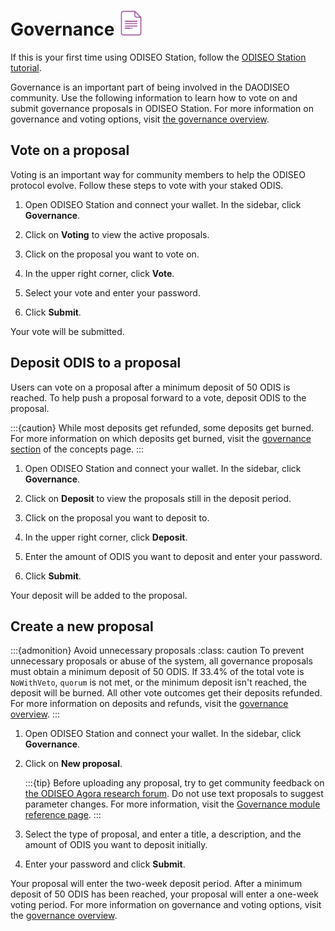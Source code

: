 # Governance <img src="/img/Governance.svg" height="40px">

If this is your first time using ODISEO Station, follow the [ODISEO Station tutorial](download/ODISEO-station-desktop.md).

Governance is an important part of being involved in the DAODISEO community. Use the following information to learn how to vote on and submit governance proposals in ODISEO Station. For more information on governance and voting options, visit [the governance overview](../protocol.md#governance).

## Vote on a proposal

Voting is an important way for community members to help the ODISEO protocol evolve. Follow these steps to vote with your staked ODIS.

1. Open ODISEO Station and connect your wallet. In the sidebar, click **Governance**.

2. Click on **Voting** to view the active proposals.

3. Click on the proposal you want to vote on.

4. In the upper right corner, click **Vote**.

5. Select your vote and enter your password.

6. Click **Submit**.

Your vote will be submitted.

## Deposit ODIS to a proposal

Users can vote on a proposal after a minimum deposit of 50 ODIS is reached. To help push a proposal forward to a vote, deposit ODIS to the proposal.

:::{caution} While most deposits get refunded, some deposits get burned. For more information on which deposits get burned, visit the [governance section](../protocol.md#governance) of the concepts page.
:::

1. Open ODISEO Station and connect your wallet. In the sidebar, click **Governance**.

2. Click on **Deposit** to view the proposals still in the deposit period.

3. Click on the proposal you want to deposit to.

4. In the upper right corner, click **Deposit**.

5. Enter the amount of ODIS you want to deposit and enter your password.

6.  Click **Submit**.

Your deposit will be added to the proposal.

## Create a new proposal

:::{admonition} Avoid unnecessary proposals
:class: caution
To prevent unnecessary proposals or abuse of the system, all governance proposals must obtain a minimum deposit of 50 ODIS. If 33.4% of the total vote is `NoWithVeto`, `quorum` is not met, or the minimum deposit isn't reached, the deposit will be burned. All other vote outcomes get their deposits refunded. For more information on deposits and refunds, visit the [governance overview](../protocol.md#governance).
:::

1. Open ODISEO Station and connect your wallet. In the sidebar, click **Governance**.

2. Click on **New proposal**.

    :::{tip}
    Before uploading any proposal, try to get community feedback on [the ODISEO Agora research forum](https://agora.ODISEO.money).
    Do not use text proposals to suggest parameter changes. For more information, visit the [Governance module reference page](../../develop/module-specifications/spec-governance.md).
    :::

3. Select the type of proposal, and enter a title, a description, and the amount of ODIS you want to deposit initially.

4. Enter your password and click **Submit**.

Your proposal will enter the two-week deposit period. After a minimum deposit of 50 ODIS has been reached, your proposal will enter a one-week voting period. For more information on governance and voting options, visit the [governance overview](../protocol.md#governance).
